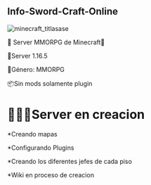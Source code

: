## Info-Sword-Craft-Online


![minecraft_titlasase](https://github.com/SCO-Server/Info-Sword-Craft-Online/assets/98184310/0672baa4-8bd7-4fd7-af74-51b5bd38cbc5)




📜 Server MMORPG de Minecraft📜

🕌Server 1.16.5 
 
🌱Género: MMORPG 
 
📦Sin mods solamente plugin


# 👨🏻‍💻Server en creacion

*Creando mapas

*Configurando Plugins

*Creando los diferentes jefes de cada piso


*Wiki en proceso de creacion
